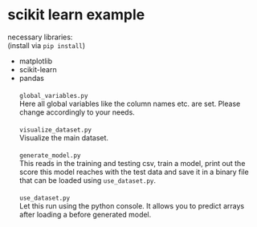 # scikit learn example
necessary libraries:<br>
(install via `pip install`)
- matplotlib
- scikit-learn
- pandas
<br><br>
`global_variables.py`<br>
Here all global variables like the column names etc. are set. Please change accordingly to your needs.
<br><br>
`visualize_dataset.py`<br>
Visualize the main dataset.
<br><br>
`generate_model.py`<br>
This reads in the training and testing csv, train a model, print out the score this model reaches with the test data and save it in a binary file that can be loaded using `use_dataset.py`.
<br><br>
`use_dataset.py`<br>
Let this run using the python console. It allows you to predict arrays after loading a before generated model.
